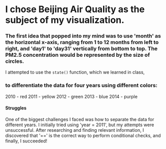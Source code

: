 # I chose Beijing Air Quality as the subject of my visualization.

### The first idea that popped into my mind was to use 'month' as the horizontal x-axis, ranging from 1 to 12 months from left to right, and 'day1' to 'day31' vertically from bottom to top. The PM2.5 concentration would be represented by the size of circles.

I attempted to use the `state()` function, which we learned in class,

### to differentiate the data for four years using different colors:
2010 - red
2011 - yellow
2012 - green
2013 - blue
2014 - purple

#### Struggles

One of the biggest challenges I faced was how to separate the data for different years. I initially tried using 'year = 2011', but my attempts were unsuccessful. After researching and finding relevant information, I discovered that '==' is the correct way to perform conditional checks, and finally, I succeeded!
